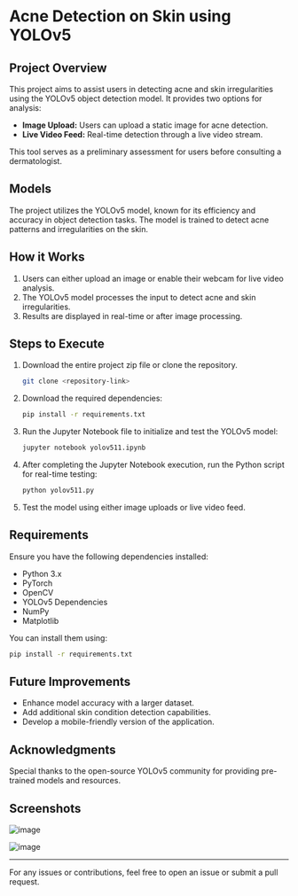 # Acne Detection on Skin using YOLOv5

## Project Overview
This project aims to assist users in detecting acne and skin irregularities using the YOLOv5 object detection model. It provides two options for analysis:

- **Image Upload:** Users can upload a static image for acne detection.
- **Live Video Feed:** Real-time detection through a live video stream.

This tool serves as a preliminary assessment for users before consulting a dermatologist.

## Models
The project utilizes the YOLOv5 model, known for its efficiency and accuracy in object detection tasks. The model is trained to detect acne patterns and irregularities on the skin.

## How it Works
1. Users can either upload an image or enable their webcam for live video analysis.
2. The YOLOv5 model processes the input to detect acne and skin irregularities.
3. Results are displayed in real-time or after image processing.

## Steps to Execute
1. Download the entire project zip file or clone the repository.
   ```bash
   git clone <repository-link>
   ```
2. Download the required dependencies:
   ```bash
   pip install -r requirements.txt
   ```
3. Run the Jupyter Notebook file to initialize and test the YOLOv5 model:
   ```bash
   jupyter notebook yolov511.ipynb
   ```
4. After completing the Jupyter Notebook execution, run the Python script for real-time testing:
   ```bash
   python yolov511.py
   ```
5. Test the model using either image uploads or live video feed.

## Requirements
Ensure you have the following dependencies installed:
- Python 3.x
- PyTorch
- OpenCV
- YOLOv5 Dependencies
- NumPy
- Matplotlib

You can install them using:
```bash
pip install -r requirements.txt
```

## Future Improvements
- Enhance model accuracy with a larger dataset.
- Add additional skin condition detection capabilities.
- Develop a mobile-friendly version of the application.

## Acknowledgments
Special thanks to the open-source YOLOv5 community for providing pre-trained models and resources.

## **Screenshots**
![image](https://github.com/user-attachments/assets/4a9fd933-0318-4a76-adf2-08924586196b)

![image](https://github.com/user-attachments/assets/16477f3a-df1d-40a2-82c4-843da81f388c)



---
For any issues or contributions, feel free to open an issue or submit a pull request.

